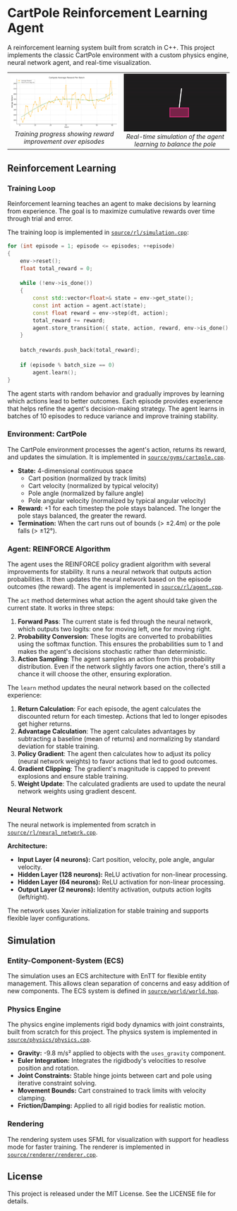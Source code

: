 # CartPole Reinforcement Learning Agent

A reinforcement learning system built from scratch in C++. This project implements the classic CartPole environment with a custom physics engine, neural network agent, and real-time visualization.

<div align="center">
<table>
<tr>
<td align="center"><img src="docs/learning_curve.png" width="400"><br><i>Training progress showing reward improvement over episodes</i></td>
<td align="center"><img src="docs/cartpole-learning.gif" width="400"><br><i>Real-time simulation of the agent learning to balance the pole</i></td>
</tr>
</table>
</div>

## Reinforcement Learning

### Training Loop

Reinforcement learning teaches an agent to make decisions by learning from experience. The goal is to maximize cumulative rewards over time through trial and error.

The training loop is implemented in [`source/rl/simulation.cpp`](source/rl/simulation.cpp):

```cpp
for (int episode = 1; episode <= episodes; ++episode)
{
    env->reset();
    float total_reward = 0;

    while (!env->is_done())
    {
        const std::vector<float>& state = env->get_state();
        const int action = agent.act(state);
        const float reward = env->step(dt, action);
        total_reward += reward;
        agent.store_transition({ state, action, reward, env->is_done() });
    }

    batch_rewards.push_back(total_reward);

    if (episode % batch_size == 0)
        agent.learn();
}
```

The agent starts with random behavior and gradually improves by learning which actions lead to better outcomes. Each episode provides experience that helps refine the agent's decision-making strategy. The agent learns in batches of 10 episodes to reduce variance and improve training stability.

### Environment: CartPole

The CartPole environment processes the agent's action, returns its reward, and updates the simulation. It is implemented in [`source/gyms/cartpole.cpp`](source/gyms/cartpole.cpp).

- **State:** 4-dimensional continuous space
    - Cart position (normalized by track limits)
    - Cart velocity (normalized by typical velocity)
    - Pole angle (normalized by failure angle)
    - Pole angular velocity (normalized by typical angular velocity)
- **Reward:** +1 for each timestep the pole stays balanced. The longer the pole stays balanced, the greater the reward.
- **Termination:** When the cart runs out of bounds (> ±2.4m) or the pole falls (> ±12°).

### Agent: REINFORCE Algorithm

The agent uses the REINFORCE policy gradient algorithm with several improvements for stability. It runs a neural network that outputs action probabilities. It then updates the neural network based on the episode outcomes (the reward). The agent is implemented in [`source/rl/agent.cpp`](source/rl/agent.cpp).

The `act` method determines what action the agent should take given the current state. It works in three steps:

1. **Forward Pass**: The current state is fed through the neural network, which outputs two logits: one for moving left, one for moving right.
2. **Probability Conversion**: These logits are converted to probabilities using the softmax function. This ensures the probabilities sum to 1 and makes the agent's decisions stochastic rather than deterministic.
3. **Action Sampling**: The agent samples an action from this probability distribution. Even if the network slightly favors one action, there's still a chance it will choose the other, ensuring exploration.

The `learn` method updates the neural network based on the collected experience:

1. **Return Calculation**: For each episode, the agent calculates the discounted return for each timestep. Actions that led to longer episodes get higher returns.
2. **Advantage Calculation**: The agent calculates advantages by subtracting a baseline (mean of returns) and normalizing by standard deviation for stable training.
3. **Policy Gradient**: The agent then calculates how to adjust its policy (neural network weights) to favor actions that led to good outcomes.
4. **Gradient Clipping**: The gradient's magnitude is capped to prevent explosions and ensure stable training.
5. **Weight Update**: The calculated gradients are used to update the neural network weights using gradient descent.

### Neural Network

The neural network is implemented from scratch in [`source/rl/neural_network.cpp`](source/rl/neural_network.cpp).

**Architecture:**
- **Input Layer (4 neurons):** Cart position, velocity, pole angle, angular velocity.
- **Hidden Layer (128 neurons):** ReLU activation for non-linear processing.
- **Hidden Layer (64 neurons):** ReLU activation for non-linear processing.
- **Output Layer (2 neurons):** Identity activation, outputs action logits (left/right).

The network uses Xavier initialization for stable training and supports flexible layer configurations.

## Simulation

### Entity-Component-System (ECS)

The simulation uses an ECS architecture with EnTT for flexible entity management. This allows clean separation of concerns and easy addition of new components. The ECS system is defined in [`source/world/world.hpp`](source/world/world.hpp).

### Physics Engine

The physics engine implements rigid body dynamics with joint constraints, built from scratch for this project. The physics system is implemented in [`source/physics/physics.cpp`](source/physics/physics.cpp).

- **Gravity:** -9.8 m/s² applied to objects with the `uses_gravity` component.
- **Euler Integration:** Integrates the rigidbody's velocities to resolve position and rotation.
- **Joint Constraints:** Stable hinge joints between cart and pole using iterative constraint solving.
- **Movement Bounds:** Cart constrained to track limits with velocity clamping.
- **Friction/Damping:** Applied to all rigid bodies for realistic motion.

### Rendering

The rendering system uses SFML for visualization with support for headless mode for faster training. The renderer is implemented in [`source/renderer/renderer.cpp`](source/renderer/renderer.cpp).

## License

This project is released under the MIT License. See the LICENSE file for details.
